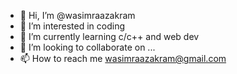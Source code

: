 - 👋 Hi, I’m @wasimraazakram
- 👀 I’m interested in coding
- 🌱 I’m currently learning c/c++ and web dev
- 💞️ I’m looking to collaborate on ...
- 📫 How to reach me wasimraazakram@gmail.com

<!---
wasimraazakram/wasimraazakram is a ✨ special ✨ repository because its `README.md` (this file) appears on your GitHub profile.
You can click the Preview link to take a look at your changes.
--->

